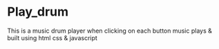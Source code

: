 # Play_drum
This is a music drum player when clicking on each button music plays &amp; built using html css &amp; javascript
